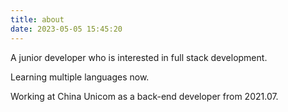 ```yaml
---
title: about
date: 2023-05-05 15:45:20
---
```


A junior developer who is interested in full stack development.

Learning multiple languages now.

Working at China Unicom as a back-end developer from 2021.07.